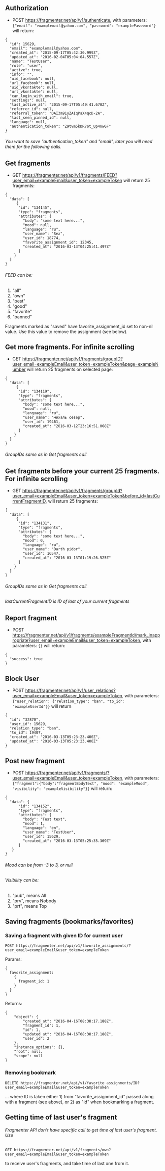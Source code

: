 ## Authorization

* POST https://fragmenter.net/api/v1/authenticate, with parameters: `{"email": "examplemail@yahoo.com", "password": "examplePassword"}` will return:


```
{
  "id": 15629,
  "email": "examplemail@yahoo.com",
  "created_at": "2015-09-17T05:42:30.999Z",
  "updated_at": "2016-02-04T05:04:04.557Z",
  "name": "TestUser",
  "role": "user",
  "active": true,
  "info": "",
  "uid_facebook": null,
  "url_facebook": null,
  "uid_vkontakte": null,
  "url_vkontakte": null,
  "can_login_with_email": true,
  "settings": null,
  "last_active_at": "2015-09-17T05:49:41.670Z",
  "referrer_id": null,
  "referral_token": "DAI3m91yZAIqPaX4qcD-2A",
  "last_seen_pinned_id": null,
  "language": null,
  "authentication_token": "Z9tvm5kDR7ot_Up4nwGF"
}
```

###### You want to save "authentication_token" and "email", later you will need them for the following calls.



## Get fragments

* GET https://fragmenter.net/api/v1/fragments/FEED?user_email=exampleEmail&user_token=exampleToken will return 25 fragments:


```
{
  "data": [
     {
      "id": "134145",
      "type": "fragments",
      "attributes": {
        "body": "some text here...",
        "mood": null,
        "language": "ru",
        "user_name": "Sea",
        "user_id": 18774,
        "favorite_assignment_id": 12345,
        "created_at": "2016-03-13T04:25:41.497Z"
      }
    }
  ]
}
```

###### FEED can be:

1. "all"
2. "own"
3. "best"
4. "good"
5. "favorite"
6. "banned"

Fragments marked as "saved" have favorite_assignment_id set to non-nil value. Use this value to remove the assignment
(see below).

## Get more fragments. For infinite scrolling

* GET https://fragmenter.net/api/v1/fragments/groupID?user_email=exampleEmail&user_token=exampleToken&page=exampleNumber will return 25 fragments on selected page:


```
{
  "data": [
     {
      "id": "134119",
      "type": "fragments",
      "attributes": {
        "body": "some text here...",
        "mood": null,
        "language": "ru",
        "user_name": "михаль север",
        "user_id": 19461,
        "created_at": "2016-03-12T23:16:51.068Z"
      }
    }
  ]
}
```

###### GroupIDs same as in Get fragments call.



## Get fragments before your current 25 fragments. For infinite scrolling

* GET https://fragmenter.net/api/v1/fragments/groupId?user_email=exampleEmail&user_token=exampleToken&before_id=lastCurrentFragmentID, will return 25 fragments:

```
{
  "data": [
     {
      "id": "134131",
      "type": "fragments",
      "attributes": {
        "body": "some text here...",
        "mood": 0,
        "language": "ru",
        "user_name": "Darth pidor",
        "user_id": 16547,
        "created_at": "2016-03-13T01:19:26.525Z"
      }
    }
  ]
}
```

###### GroupIDs same as in Get fragments call.
###### lastCurrentFragmentID is ID of last of your current fragments



## Report fragment

* POST https://fragmenter.net/api/v1/fragments/exampleFragmentId/mark_inappropriate?user_email=exampleEmail&user_token=exampleToken, with parameters: `{}` will return:


```
{
  "success": true
}
```


## Block User

* POST https://fragmenter.net/api/v1/user_relations?user_email=exampleEmail&user_token=exampleToken, with parameters: `{"user_relation": {"relation_type": "ban", "to_id": "exampleUserId"}}` will return


```
{
  "id": "32870",
  "user_id": 15629,
  "relation_type": "ban",
  "to_id": 19407,
  "created_at": "2016-03-13T05:23:23.400Z",
  "updated_at": "2016-03-13T05:23:23.400Z"
}
```



## Post new fragment

* POST https://fragmenter.net/api/v1/fragments/?user_email=exampleEmail&user_token=exampleToken, with parameters:  `{"fragment":{"body":"fragmentBodyText", "mood": "exampleMood", "visibility": "exampleVisibility"}}` will return:

```
{
  "data": {
      "id": "134152",
      "type": "fragments",
      "attributes": {
        "body": "Test text",
        "mood": 1,
        "language": "en",
        "user_name": "TestUser",
        "user_id": 15629,
        "created_at": "2016-03-13T05:25:35.369Z"
      }
   }
}
```

###### Mood can be from -3 to 3, or null

###### Visibility can be:

1. "pub", means All
2. "prv", means Nobody
3. "prt", means Top

## Saving fragments (bookmarks/favorites)

### Saving a fragment with given ID for current user

    POST https://fragmenter.net/api/v1/favorite_assignments/?user_email=exampleEmail&user_token=exampleToken

Params:

    {
      favorite_assignment:
        {
          fragment_id: 1
        }
      }
    }

Returns:

    {
        "object": {
            "created_at": "2016-04-16T08:38:17.188Z",
            "fragment_id": 1,
            "id": 1,
            "updated_at": "2016-04-16T08:38:17.188Z",
            "user_id": 2
        },
        "instance_options": {},
        "root": null,
        "scope": null
    }

### Removing bookmark

    DELETE https://fragmenter.net/api/v1/favorite_assignments/ID?user_email=exampleEmail&user_token=exampleToken

... where ID is taken either 1) from "favorite_assignment_id" passed along with a fragment (see above), or 2) as "id" when
bookmarking a fragment.

## Getting time of last user's fragment

###### Fragmenter API don't have specific call to get time of last user's fragment. Use

    GET https://fragmenter.net/api/v1/fragments/own?user_email=exampleEmail&user_token=exampleToken

to receive user's fragments, and take time of last one from it.
